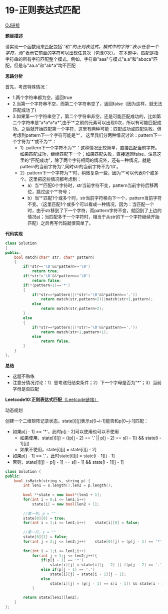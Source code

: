 # 19-正则表达式匹配

[OJ链接](https://www.nowcoder.com/practice/623a5ac0ea5b4e5f95552655361ae0a8?tpId=13&tqId=11203&tPage=1&rp=1&ru=/ta/coding-interviews&qru=/ta/coding-interviews/question-ranking)

**题目描述**

请实现一个函数用来匹配包括'.'和'*'的正则表达式。模式中的字符'.'表示任意一个字符，而'*'表示它前面的字符可以出现任意次（包含0次）。 在本题中，匹配是指字符串的所有字符匹配整个模式。例如，字符串"aaa"与模式"a.a"和"ab*ac*a"匹配，但是与"aa.a"和"ab*a"均不匹配

**思路分析**

首先，考虑特殊情况：
* 1.两个字符串都为空，返回true
* 2.当第一个字符串不空，而第二个字符串空了，返回false（因为这样，就无法匹配成功了)
* 3.如果第一个字符串空了，第二个字符串非空，还是可能匹配成功的，比如第二个字符串是“a\*a\*a\*a\*”,由于‘\*’之前的元素可以出现0次，所以有可能匹配成功。之后就开始匹配第一个字符，这里有两种可能：匹配成功或匹配失败。但考虑到pattern下一个字符可能是‘\*’， 这里我们分两种情况讨论：pattern下一个字符为‘\*’或不为‘\*’：
    * 1）pattern下一个字符不为‘\*’：这种情况比较简单，直接匹配当前字符。如果匹配成功，继续匹配下一个；如果匹配失败，直接返回false。注意这里的“匹配成功”，除了两个字符相同的情况外，还有一种情况，就是pattern的当前字符为‘\.’,同时str的当前字符不为‘\0’。
    * 2）pattern下一个字符为‘\*’时，稍微复杂一些，因为‘\*’可以代表0个或多个。这里把这些情况都考虑到：
        - a）当‘\*’匹配0个字符时，str当前字符不变，pattern当前字符后移两位，跳过这个‘\*’符号；
        - b）当‘\*’匹配1个或多个时，str当前字符移向下一个，pattern当前字符不变。（这里匹配1个或多个可以看成一种情况，因为：当匹配一个时，由于str移到了下一个字符，而pattern字符不变，就回到了上边的情况a)；当匹配多于一个字符时，相当于从str的下一个字符继续开始匹配）之后再写代码就很简单了。

**代码实现**

```c++
class Solution
{
public:
    bool match(char* str, char* pattern)
    {
        if(*str=='\0'&&*pattern=='\0')
            return true;
        if(*str!='\0'&&*pattern=='\0')
            return false;
        if(*(pattern+1)=='*')
        {
            if(*str==*pattern||(*str!='\0'&&*pattern=='.'))
                return match(str,pattern+2)||match(str+1,pattern);
            else
                return match(str,pattern+2);
        }
        else
        {
            if(*str==*pattern||(*str!='\0'&&*pattern=='.'))
                return match(str+1,pattern+1);
            else
                return false;
        }
    }
};
```

**总结**

* 这题不熟练
* 注意分情况讨论：1）思考递归结束条件；2）下一个字母是否为“\*”；3）当前字母是否匹配


**Leetcode10:正则表达式匹配**[（Leetcode链接）](https://www.nowcoder.com/practice/623a5ac0ea5b4e5f95552655361ae0a8?tpId=13&tqId=11203&tPage=1&rp=1&ru=/ta/coding-interviews&qru=/ta/coding-interviews/question-ranking)

动态规划

创建一个二维矩阵记录状态。state[i][j]表示s[0~i-1]能否和p[0~j-1]匹配：

* 如果p[j - 1] == '*'，此时p[j - 2]可以使用也可以不使用
    - 如果使用，state[i][j] = ((p[j - 2] == '.' || p[j - 2] == s[i - 1]) && state[i - 1][j])
    - 如果不使用，state[i][j] = state[i][j - 2]
* 如果p[j - 1] == '.'，此时state[i][j] = state[i - 1][j - 1]
* 否则，state[i][j] = p[j - 1] == s[i - 1] && state[i - 1][j - 1]

```c++
class Solution {
public:
    bool isMatch(string s, string p) {
        int len1 = s.length(),len2 = p.length();
        
        bool **state = new bool*[len1 + 1];
        for(int i = 0;i <= len1;i++)
            state[i] = new bool[len2 + 1];
        
        //第一列，p = ""
        state[0][0] = true;
        for(int i = 1;i <= len1;i++)    state[i][0] = false;
        
        //第一行，s = ""
        state[0][1] = false;
        for(int j = 2;j <= len2;j++)    state[0][j] = (p[j - 1] == '*') ? (state[0][j - 2]) : false;
        
        for(int i = 1;i <= len1;i++)
            for(int j = 1;j <= len2;j++){
                if(p[j - 1] == '*')
                    state[i][j] = state[i][j - 2] || ((p[j - 2] == '.' || p[j - 2] == s[i - 1]) && state[i - 1][j]);
                else if(p[j - 1] == '.')
                    state[i][j] = state[i - 1][j - 1];
                else
                    state[i][j] = (p[j - 1] == s[i - 1]) && state[i - 1][j - 1];
            }
        
        return state[len1][len2];
    }
};
```
